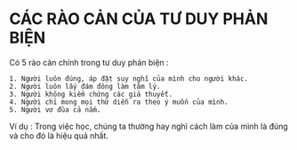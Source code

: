 # CÁC RÀO CẢN CỦA TƯ DUY PHẢN BIỆN

Có 5 rào cản chính trong tư duy phản biện :

    1. Người luôn đúng, áp đặt suy nghĩ của mình cho người khác.
    2. Người luôn lấy đám đông làm tâm lý.
    3. Người không kiểm chứng các giả thuyết.
    4. Người chỉ mong mọi thứ diễn ra theo ý muốn của mình.
    5. Người vơ đũa cả nắm.

Ví dụ : Trong việc học, chúng ta thường hay nghĩ cách làm của mình là đúng và cho đó là hiệu quả nhất.
